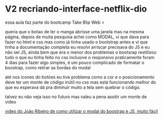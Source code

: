 # V2 recriando-interface-netflix-dio

essa aula faz parte do bootcamp Take Blip Web >

queria que o botao de ler o manga abrisse uma janela mas na mesma página,
depois de muita pesquisa achei como MODAL, vi que dava para fazer no html e css
mas como já tinha usado o bootstrap antes e vi que tinha a documentação completa eu resolvi arriscar
precisava do JS e eu não sei JS, ainda bem que era o menor dos problemas
o bootsrap restilizou tudo o que eu tinha feito no css inclusive o responsivo
praticamente foram 4 dias para fazer algo simples, 
é um pouco complicado de formatar o boostrap, como retirar as bordas do modal

até nos icones do botões eu tive problema como a cor e o posicionamento
deve ter um monte de código inútil no css mas está funcionando melhor do que eu esperava
dá pra diminuir muito a tela sem quebrar o código.

talvez eu não  veja isso no futuro mas valeu a pena assitir um monte de video

[video do João Ribeiro de como utilizar o modal do boostrap e JS, muito fácil ](https://www.youtube.com/watch?v=B0eBeOjaQ_g&ab_channel=Jo%C3%A3oRibeiro)


